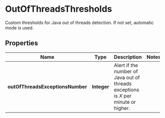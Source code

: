 

# OutOfThreadsThresholds

Custom thresholds for Java out of threads detection. If not set, automatic mode is used.

## Properties

| Name | Type | Description | Notes |
|------------ | ------------- | ------------- | -------------|
|**outOfThreadsExceptionsNumber** | **Integer** | Alert if the number of Java out of threads exceptions is *X* per minute or higher. |  |



